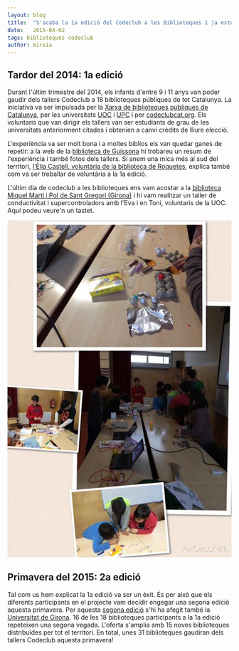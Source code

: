 ```yaml
---
layout: blog
title:  "S'acaba la 1a edició del Codeclub a les Biblioteques i ja estem apunt per a la segona"
date:   2015-04-02 
tags: biblioteques codeclub
author: mireia
---
```


## Tardor del 2014: 1a edició

Durant l'últim trimestre del 2014, els infants d'entre 9 i 11 anys van poder gaudir dels tallers Codeclub a 18 biblioteques públiques de tot Catalunya. La iniciativa va ser impulsada per la [Xarxa de biblioteques públiques de Catalunya](http://biblioteques.gencat.cat/ca/), per les universitats [UOC](http://www.uoc.edu/portal/ca/index.html) i [UPC](http://www.fib.upc.edu/fib.html) i per [codeclubcat.org](http://codeclubcat.org/biblioteques/index.html). Els voluntaris que van dirigir els tallers van ser estudiants de grau de les universitats anteriorment citades i obtenien a canvi crèdits de lliure elecció. 

L'experiència va ser molt bona i a moltes biblios els van quedar ganes de repetir: a la web de la [biblioteca de Guissona](http://www.bibliotecadeguissona.net/index.php/ca/tallerscodeclub.html) hi trobareu un resum de l'experiència i també fotos dels tallers. Si anem una mica més al sud del territori, [l'Èlia Castell, voluntària de la biblioteca de Roquetes](http://cv.uoc.edu/estudiant/noticies/noticies_cat/CA/comunitat/arxiu/2014/entrevista_elia_castell.html?t=%EF%BF%BDlia+Castell%2C+estudiant+del+estudiant+del+grau+d%EF%BF%BDInformaci%EF%BF%BDi+Documentaci%EF%BF%BD%3A+%EF%BF%BDPer+a+aprendre+a+fer+servir+Scratch+no+%EF%BF%BDs+necessari+un+nivell+de+programaci%EF%BF%BDalt%2C+nom%EF%BF%BDs+fan+falta+ganes+d%EF%BF%BDaprendre+i+passar-ho+b%EF%BF%BDa+la+vegada%EF%BF%BD&d=09%2F01%2F2015&u=%2Festudiant%2F_resources%2Fimg%2Fnovetats%2Fhome%2FEntrev_ECastells.jpg#.VLBGgt7FO8M.twitter), explica també com va ser treballar de voluntària a la 1a edició.

L'últim dia de codeclub a les biblioteques ens vam acostar a la [biblioteca Miquel Martí i Pol de Sant Gregori (Girona)](http://www.bibgirona.cat/biblioteca/santgregori) i hi vam realitzar un taller de conductivitat i supercontroladors amb l'Eva i en Toni, voluntaris de la UOC. Aquí podeu veure'n un tastet.

![imatge1](/blog/images_blog/sant_Gregori_controladors.jpg)

## Primavera del 2015: 2a edició

Tal com us hem explicat la 1a edició va ser un èxit. És per això que els diferents participants en el projecte vam decidir engegar una segona edició aquesta primavera. Per aquesta [segona edició](http://codeclubcat.org/biblioteques/index.html) s'hi ha afegit també la [Universitat de Girona](http://www.udg.edu/). 16 de les 18 biblioteques participants a la 1a edició repeteixen una segona vegada. L'oferta s'amplia amb 15 noves biblioteques distribuïdes per tot el territori. En total, unes 31 biblioteques gaudiran dels tallers Codeclub aquesta primavera!





